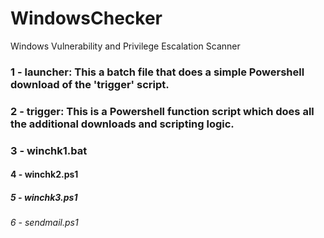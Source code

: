 # WindowsChecker
Windows Vulnerability and Privilege Escalation Scanner

### 1 - launcher: This a batch file that does a simple Powershell download of the 'trigger' script. 

### 2 - trigger: This is a Powershell function script which does all the additional downloads and scripting logic.

### 3 - winchk1.bat

#### 4 - winchk2.ps1

##### 5 - winchk3.ps1

###### 6 - sendmail.ps1

